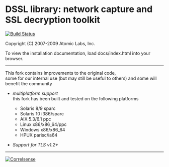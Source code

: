 # DSSL library: network capture and SSL decryption toolkit

[![Build Status](https://travis-ci.org/Correlsense/libdssl.svg?branch=master)](https://travis-ci.org/Correlsense/libdssl)

Copyright (C) 2007-2009 Atomic Labs, Inc.

To view the installation documentation, load docs/index.html into your browser.

----------------------------------------------
This fork contains improvements to the original code,<br />
some for our internal use (but may still be useful to others) and some will benefit the community

 * _multiplatform support_<br />
   this fork has been built and tested on the following platforms
   * Solaris 8/9 sparc
   * Solaris 10 i386/sparc
   * AIX 5.3/6.1 ppc
   * Linux x86/x86_64/ppc
   * Windows x86/x86_64
   * HPUX parisc/ia64

 * _Support for TLS v1.2+_

----------------------------------------------

[![Correlsense](http://www.correlsense.com/newsite2/wp-content/uploads/logo-cs.png)](http://www.correlsense.com)

